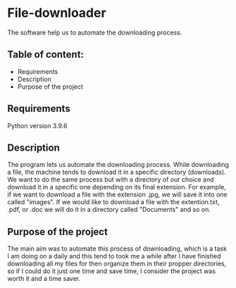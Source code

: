 # File-downloader
The software help us to automate the downloading process.

## Table of content: <br />
* Requirements <br />
* Description <br />
* Purpose of the project <br />


## Requirements

Python version 3.9.6

## Description

The program lets us automate the downloading process. 
While downloading a file, the machine tends to download it in a specific directory (downloads).
We want to do the same process but with a directory of our choice and download it in a specific one depending on its final extension. 
For example, if we want to download a file with the extension .jpg, we will save it into one called "images".
If we would like to download a file with the extention.txt, .pdf, or .doc we will do it in a directory 
called "Documents" and so on. 

## Purpose of the project

The main aim was to automate this process of downloading, which is a task I am doing on a daily and this
tend to took me a while after I have finished downloading all my files for then organize them in their 
propper directories, so if I could do it just one time and save time,  I consider the project was worth it and a time saver. 
